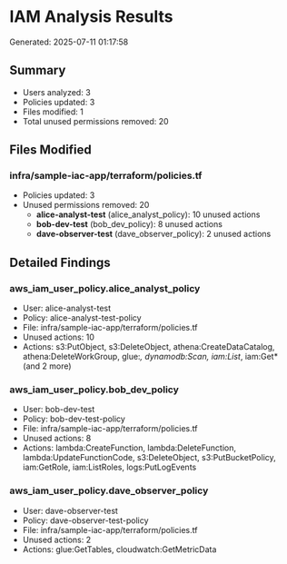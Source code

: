 # IAM Analysis Results

Generated: 2025-07-11 01:17:58

## Summary
- Users analyzed: 3
- Policies updated: 3
- Files modified: 1
- Total unused permissions removed: 20

## Files Modified

### infra/sample-iac-app/terraform/policies.tf
- Policies updated: 3
- Unused permissions removed: 20
  - **alice-analyst-test** (alice_analyst_policy): 10 unused actions
  - **bob-dev-test** (bob_dev_policy): 8 unused actions
  - **dave-observer-test** (dave_observer_policy): 2 unused actions

## Detailed Findings

### aws_iam_user_policy.alice_analyst_policy
- User: alice-analyst-test
- Policy: alice-analyst-test-policy
- File: infra/sample-iac-app/terraform/policies.tf
- Unused actions: 10
- Actions: s3:PutObject, s3:DeleteObject, athena:CreateDataCatalog, athena:DeleteWorkGroup, glue:*, dynamodb:Scan, iam:List*, iam:Get* (and 2 more)

### aws_iam_user_policy.bob_dev_policy
- User: bob-dev-test
- Policy: bob-dev-test-policy
- File: infra/sample-iac-app/terraform/policies.tf
- Unused actions: 8
- Actions: lambda:CreateFunction, lambda:DeleteFunction, lambda:UpdateFunctionCode, s3:DeleteObject, s3:PutBucketPolicy, iam:GetRole, iam:ListRoles, logs:PutLogEvents

### aws_iam_user_policy.dave_observer_policy
- User: dave-observer-test
- Policy: dave-observer-test-policy
- File: infra/sample-iac-app/terraform/policies.tf
- Unused actions: 2
- Actions: glue:GetTables, cloudwatch:GetMetricData
